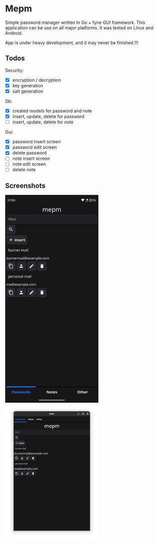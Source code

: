 # Mepm

Simple password manager written  In Go + fyne GUI framework. This application can be use on all major platforms. It was tested on Linux and Android.


App is under heavy development, and it may never be finished !!!
## Todos

Security:
- [x] encryption / decryption
- [x] key generation
- [x] salt generation

Db:
- [x] created models for password and note
- [x] insert, update, delete for password
- [ ] insert, update, delete for note

Gui:
- [x] password insert screen
- [x] password edit screen
- [x] delete password
- [ ] note insert screen
- [ ] note edit screen
- [ ] delete note

## Screenshots




<!--![Android screenshot](screenshots/android.png)
![Desktop screenshot](screenshots/desktop.png)-->

<p float="left">
  <img src="screenshots/android.png" width="300"/>
  <img src="screenshots/desktop.png" width="300"/>
</p>
